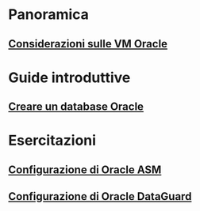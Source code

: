 # Panoramica
## [Considerazioni sulle VM Oracle](oracle-considerations.md)
# Guide introduttive
## [Creare un database Oracle](oracle-database-quick-create.md) 
# Esercitazioni
## [Configurazione di Oracle ASM](asm-configuration.md)
## [Configurazione di Oracle DataGuard](configuring-oracle-dataguard.md)
